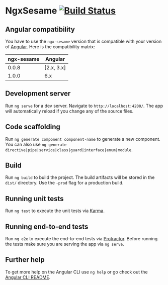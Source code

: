 # NgxSesame [![Build Status](https://travis-ci.org/vidal-community/ngx-sesame.svg?branch=master)](https://travis-ci.org/vidal-community/ngx-sesame)


## Angular compatibility

You have to use the `ngx-sesame` version that is compatible with your version of [Angular](https://github.com/angular/angular). Here is the compatibility matrix:

| ngx-sesame | Angular    |
|------------|------------|
| 0.0.8      | [2.x, 3.x] |
| 1.0.0      | 6.x        |

## Development server

Run `ng serve` for a dev server. Navigate to `http://localhost:4200/`. The app will automatically reload if you change any of the source files.

## Code scaffolding

Run `ng generate component component-name` to generate a new component. You can also use `ng generate directive|pipe|service|class|guard|interface|enum|module`.

## Build

Run `ng build` to build the project. The build artifacts will be stored in the `dist/` directory. Use the `-prod` flag for a production build.

## Running unit tests

Run `ng test` to execute the unit tests via [Karma](https://karma-runner.github.io).

## Running end-to-end tests

Run `ng e2e` to execute the end-to-end tests via [Protractor](http://www.protractortest.org/).
Before running the tests make sure you are serving the app via `ng serve`.

## Further help

To get more help on the Angular CLI use `ng help` or go check out the [Angular CLI README](https://github.com/angular/angular-cli/blob/master/README.md).
